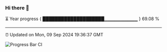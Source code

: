 ### Hi there 👋

⏳ Year progress { ████████████████████▁▁▁▁▁▁▁▁▁▁ } 69.08 %

---

⏰ Updated on Mon, 09 Sep 2024 19:36:37 GMT

![Progress Bar CI](https://github.com/IshwaranRudhara/GIT-ACTION/workflows/Progress%20Bar%20CI/badge.svg)
